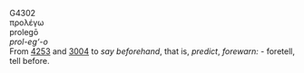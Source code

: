 <body>
  <p>G4302<br>  προλέγω  <br> prolegō  <br><i>prol-eg‘-o </i><br>From <a href="g4253.htm">4253</a> and <a href="g3004.htm">3004</a>  to <i>say</i> <i>beforehand</i>, that is, <i>predict</i>, <i>forewarn:</i> - foretell, tell before.<br></p>
 </body>